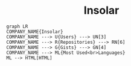 <h1 align="center">Insolar</h1>

```mermaid
graph LR
COMPANY_NAME{Insolar}
COMPANY_NAME ---> U{Users} ---> UN[3]
COMPANY_NAME ---> R{Repositories} ---> RN[6]
COMPANY_NAME ---> G{Gists} ---> GN[4]
COMPANY_NAME ---> ML{Most Used<br>Languages}
ML --> HTML[HTML]
```
